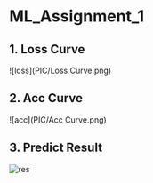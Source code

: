 # ML_Assignment_1

## 1. Loss Curve
![loss](PIC/Loss Curve.png)

## 2. Acc Curve
![acc](PIC/Acc Curve.png)

## 3. Predict Result
![res](PIC/Pred_res.png)
